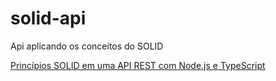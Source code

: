 # solid-api
Api aplicando os conceitos do SOLID

[Princípios SOLID em uma API REST com Node.js e TypeScript](https://youtu.be/vAV4Vy4jfkc)